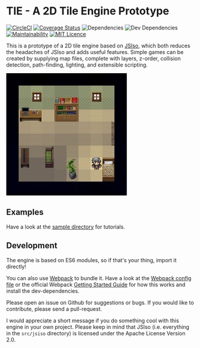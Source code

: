 # TIE - A 2D Tile Engine Prototype
[![CircleCI](https://circleci.com/gh/Parnswir/tie.svg?style=svg)](https://circleci.com/gh/Parnswir/tie) [![Coverage Status](https://coveralls.io/repos/github/Parnswir/tie/badge.svg?branch=master)](https://coveralls.io/github/Parnswir/tie?branch=master) ![Dependencies](https://david-dm.org/parnswir/tie.svg) ![Dev Dependencies](https://david-dm.org/parnswir/tie/dev-status.svg) [![Maintainability](https://api.codeclimate.com/v1/badges/6a03861a3e03f6345e59/maintainability)](https://codeclimate.com/github/Parnswir/tie/maintainability) [![MIT Licence](https://badges.frapsoft.com/os/mit/mit.svg?v=103)](https://opensource.org/licenses/mit-license.php)


This is a prototype of a 2D tile engine based on [JSIso](http://jsiso.com/), which both reduces the headaches of JSIso and adds useful features.
Simple games can be created by supplying map files, complete with layers, z-order, collision detection, path-finding, lighting, and extensible scripting.

![Screenshot](/doc/TIE.jpg)


## Examples
Have a look at the [sample directory](sample/) for tutorials.


## Development
The engine is based on ES6 modules, so if that's your thing, import it directly!

You can also use [Webpack](http://webpack.js.org) to bundle it.
Have a look at the [Webpack config file](webpack.config.js) or the official Webpack [Getting Started Guide](http://webpack.js.org/guides/get-started/) for how this works and install the dev-dependencies.

Please open an issue on Github for suggestions or bugs.
If you would like to contribute, please send a pull-request.

I would appreciate a short message if you do something cool with this engine in your own project.
Please keep in mind that JSIso (i.e. everything in the `src/jsiso` directory) is licensed under the Apache License Version 2.0.
